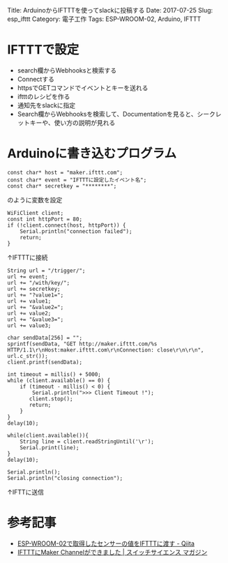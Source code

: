 Title: ArduinoからIFTTTを使ってslackに投稿する
Date: 2017-07-25
Slug: esp_ifttt
Category: 電子工作
Tags: ESP-WROOM-02, Arduino, IFTTT

# IFTTTで設定
- search欄からWebhooksと検索する
- Connectする
- httpsでGETコマンドでイベントとキーを送れる
- iftttのレシピを作る
- 通知先をslackに指定
- Search欄からWebhooksを検索して、Documentationを見ると、シークレットキーや、使い方の説明が見れる


# Arduinoに書き込むプログラム
```
const char* host = "maker.ifttt.com";
const char* event = "IFTTTに設定したイベント名";
const char* secretkey = "********";
```
のように変数を設定

```
WiFiClient client;
const int httpPort = 80;
if (!client.connect(host, httpPort)) {
	Serial.println("connection failed");
	return;
}
```
↑IFTTTに接続

```
String url = "/trigger/";
url += event;
url += "/with/key/";
url += secretkey;
url += "?value1=";
url += value1;
url += "&value2=";
url += value2;
url += "&value3=";
url += value3;

char sendData[256] = "";
sprintf(sendData, "GET http://maker.ifttt.com/%s HTTP/1.1\r\nHost:maker.ifttt.com\r\nConnection: close\r\n\r\n", url.c_str());
client.printf(sendData);

int timeout = millis() + 5000;
while (client.available() == 0) {
	if (timeout - millis() < 0) {
    	Serial.println(">>> Client Timeout !");
       client.stop();
       return;
    }
}
delay(10);

while(client.available()){
	String line = client.readStringUntil('\r');
	Serial.print(line);
}
delay(10);

Serial.println();
Serial.println("closing connection");

```
↑IFTTに送信


# 参考記事
* [ESP-WROOM-02で取得したセンサーの値をIFTTTに渡す - Qiita](http://qiita.com/snumano/items/ad453fd6137249c40147)
* [IFTTTにMaker Channelができました | スイッチサイエンス マガジン](http://mag.switch-science.com/2015/06/25/ifttt-maker-channel/)
